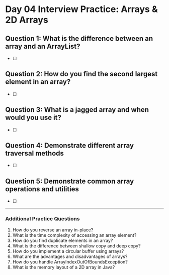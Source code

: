 # Day 04 Interview Practice: Arrays & 2D Arrays

## Question 1: What is the difference between an array and an ArrayList?
- [ ] 

## Question 2: How do you find the second largest element in an array?
- [ ] 

## Question 3: What is a jagged array and when would you use it?
- [ ] 

## Question 4: Demonstrate different array traversal methods
- [ ] 

## Question 5: Demonstrate common array operations and utilities
- [ ] 

---

### Additional Practice Questions
1. How do you reverse an array in-place?
2. What is the time complexity of accessing an array element?
3. How do you find duplicate elements in an array?
4. What is the difference between shallow copy and deep copy?
5. How do you implement a circular buffer using arrays?
6. What are the advantages and disadvantages of arrays?
7. How do you handle ArrayIndexOutOfBoundsException?
8. What is the memory layout of a 2D array in Java? 